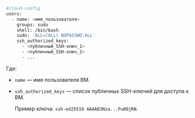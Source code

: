    ```bash
   #cloud-config
   users:
     - name: <имя_пользователя>
       groups: sudo
       shell: /bin/bash
       sudo: 'ALL=(ALL) NOPASSWD:ALL'
       ssh_authorized_keys:
         - <публичный_SSH-ключ_1>
         - <публичный_SSH-ключ_2>
         - ...
   ```

   Где:

   * `name` — имя пользователя ВМ.
   * `ssh_authorized_keys` — список публичных SSH-ключей для доступа к ВМ.
      
     Пример ключа: `ssh-ed25519 AAAAB3Nza...Pu00jRN`.